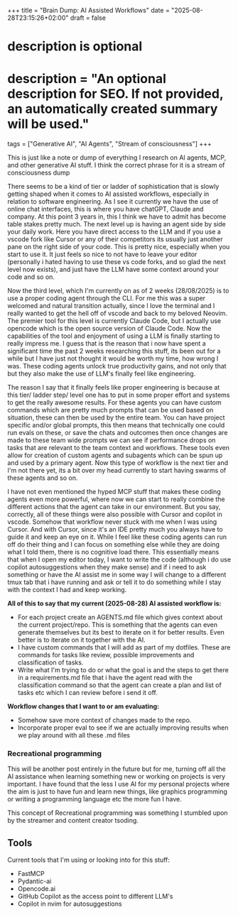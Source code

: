 +++
title = "Brain Dump: AI Assisted Workflows"
date = "2025-08-28T23:15:26+02:00"
draft = false

#
# description is optional
#
# description = "An optional description for SEO. If not provided, an automatically created summary will be used."

tags = ["Generative AI", "AI Agents", "Stream of consciousness"]
+++

This is just like a note or dump of everything I research on AI agents, MCP, and
other generative AI stuff. I think the correct phrase for it is a stream of
consciousness dump

There seems to be a kind of tier or ladder of sophistication that is slowly
getting shaped when it comes to AI assisted workflows, especially in relation to
software engineering. As I see it currently we have the use of online chat
interfaces, this is where you have chatGPT, Claude and company. At this point 3 years in,
this I think we have to admit has become table stakes pretty much. The next
level up is having an agent side by side your daily work. Here you have direct
access to the LLM and if you use a vscode fork like Cursor or any of their
competitors its usually just another pane on the right side of your code. This
is pretty nice, especially when you start to use it. It just feels so nice to
not have to leave your editor (personally i hated having to use these vs code
forks, and so glad the next level now exists), and just have the LLM have some
context around your code and so on. 

Now the third level, which I'm currently on as of 2 weeks (28/08/2025) is to use
a proper coding agent through the CLI. For me this was a super welcomed and
natural transition actually, since I love the terminal and I really wanted to
get the hell off of vscode and back to my beloved Neovim. The premier tool for
this level is currently Claude Code, but I actually use opencode which is the
open source version of Claude Code. Now the capabilities of the tool and
enjoyment of using a LLM is finally starting to really impress me. I guess that
is the reason that i now have spent a significant time the past 2 weeks
researching this stuff, its been out for a while but I have just not thought it
would be worth my time, how wrong I was. These coding agents unlock true
productivity gains, and not only that but they also make the use of LLM's
finally feel like engineering. 

The reason I say that it finally feels like proper engineering is because at
this tier/ ladder step/ level one has to put in some proper effort and systems
to get the really awesome results. For these agents you can have custom commands
which are pretty much prompts that can be used based on situation, these can then
be used by the entire team. You can have project specific and/or global prompts,
this then means that technically one could run evals on these, or save the chats
and outcomes then once changes are made to these team wide prompts we can see if
performance drops on tasks that are relevant to the team context and workflows.
These tools even allow for creation of custom agents and subagents which can be
spun up and used by a primary agent. Now this type of workflow is the next tier
and I'm not there yet, its a bit over my head currently to start having swarms of
these agents and so on. 

I have not even mentioned the hyped MCP stuff that makes these coding agents
even more powerful, where now we can start to really combine the different
actions that the agent can take in our environment. But you say, correctly,
all of these things were also possible with Cursor and copilot in vscode.
Somehow that workflow never stuck with me when I was using Cursor. And with
Cursor, since it's an IDE pretty much you always have to guide it and keep an eye
on it. While I feel like these coding agents can run off do their thing and I
can focus on something else while they are doing what I told them, there is no
cognitive load there. This essentially means that when I open my editor today, I
want to write the code (although i do use copilot autosuggestions when they make
sense) and if i need to ask something or have the AI assist me in some way I
will change to a different tmux tab that i have running and ask or tell it to do
something while I stay with the context I had and keep working. 

**All of this to say that my current (2025-08-28) AI assisted workflow is:**
- For each project create an AGENTS.md file which gives context about the current
project/repo. This is something that the agents can even generate themselves but
its best to iterate on it for better results. Even better is to iterate on it
together with the AI.
- I have custom commands that I will add as part of my dotfiles. These are
commands for tasks like review, possible improvements and classification of
tasks.
- Write what I'm trying to do or what the goal is and the steps to get there in a
requirements.md file that i have the agent read with the classification
command so that the agent can create a plan and list of tasks etc which I can
review before i send it off.

**Workflow changes that I want to or am evaluating:**
- Somehow save more context of changes made to the repo.
- Incorporate proper eval to see if we are actually improving results when we play
around with all these .md files



### Recreational programming
This will be another post entirely in the future but for me, turning off all
the AI assistance when learning something new or working on projects is very
important. I have found that the less I use AI for my personal projects where
the aim is just to have fun and learn new things, like graphics programming or
writing a programming language etc the more fun I have.

This concept of Recreational programming was something I stumbled upon by the
streamer and content creator tsoding. 


## Tools
Current tools that I'm using or looking into for this stuff:
- FastMCP
- Pydantic-ai
- Opencode.ai
- GitHub Copilot as the access point to different LLM's
- Copilot in nvim for autosuggestions
